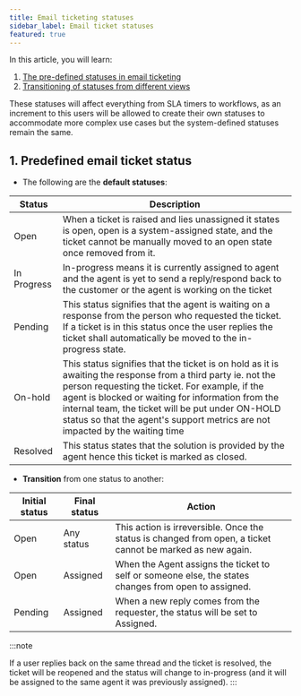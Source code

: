 ```yaml
---
title: Email ticketing statuses
sidebar_label: Email ticket statuses
featured: true
---
```


In this article, you will learn: 
1. [The pre-defined statuses in email ticketing](#1)
2. [Transitioning of statuses from different views](#2)


These statuses will affect everything from SLA timers to workflows, as an increment to this users will be allowed to create their own statuses to accommodate more complex use cases but the system-defined statuses remain the same. 

## <a name="1"></a> 1. Predefined email ticket status 

- The following are the **default statuses**: 




| Status | Description |
| -------- | -------- |
| Open     | When a ticket is raised and lies unassigned it states is open, open is a system-assigned state, and the ticket cannot be manually moved to an open state once removed from it.     |
|In Progress| In-progress means it is currently assigned to agent and the agent is yet to send a reply/respond back to the customer or the agent is working on the ticket|
|Pending|This status signifies that the agent is waiting on a response from the person who requested the ticket. If a ticket is in this status once the user replies the ticket shall automatically be moved to the in-progress state. |
|On-hold|This status signifies that the ticket is on hold as it is awaiting the response from a third party ie. not the person requesting the ticket. For example, if the agent is blocked or waiting for  information from the internal team,  the ticket will be put under ON-HOLD status so that the agent's support metrics are not impacted by the waiting time|
|Resolved| This status states that the solution is provided by the agent hence this ticket is marked as closed.|


- **Transition** from one status to another: 




| Initial status | Final status  | Action |
| -------- | -------- | -------- |
| Open     | Any status     | This action is irreversible. Once the status is changed from open, a ticket cannot be marked as new again.    |
|Open|Assigned| When the Agent assigns the ticket to self or someone else, the states changes from open to assigned. |
|Pending|Assigned|When a new reply comes from the requester, the status will be set to Assigned.|


:::note

If a user replies back on the same thread and the ticket is resolved, the ticket will be reopened and the status will change to in-progress (and it will be assigned to the same agent it was previously assigned). 
:::

